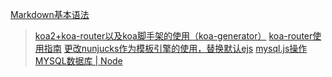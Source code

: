 <!--
 * @Author: 阮志雄
 * @Date: 2021-04-10 17:49:09
 * @LastEditTime: 2021-04-24 17:55:04
 * @LastEditors: 阮志雄
 * @Description: In User Settings Edit
 * @FilePath: \koa2-blog\README.md
-->
[ Markdown基本语法](https://www.jianshu.com/p/191d1e21f7ed)

 > [koa2+koa-router以及koa脚手架的使用（koa-generator）](https://blog.csdn.net/qq_36587420/article/details/90212240)
 [koa-router使用指南](https://blog.csdn.net/luchuanqi67/article/details/81475077)
[更改nunjucks作为模板引擎的使用，替换默认ejs](https://www.jb51.net/article/151472.htm)
[mysql.js操作MYSQL数据库 | Node](https://www.cnblogs.com/pymkl/articles/13684240.html)



 <!-- https://zhuanlan.zhihu.com/p/51546783  最佳实践目录 -->